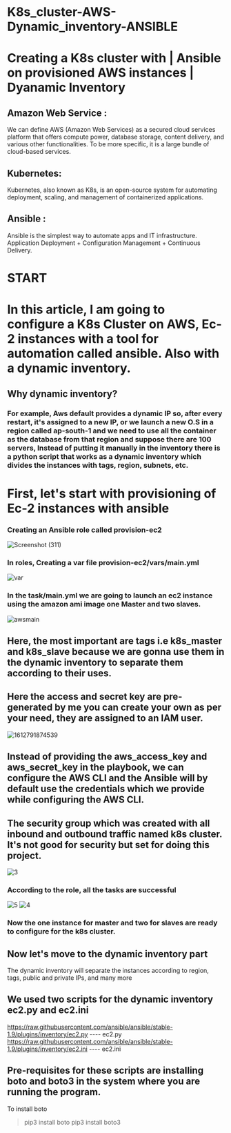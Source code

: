 # K8s_cluster-AWS-Dynamic_inventory-ANSIBLE
# Creating a K8s cluster with | Ansible on provisioned AWS instances | Dyanamic Inventory


## Amazon Web Service :
We can define AWS (Amazon Web Services) as a secured cloud services platform that offers compute power, database storage, content delivery, and various other functionalities. To be more specific, it is a large bundle of cloud-based services.

## Kubernetes:
Kubernetes, also known as K8s, is an open-source system for automating deployment, scaling, and management of containerized applications.

## Ansible :
Ansible is the simplest way to automate apps and IT infrastructure. Application Deployment + Configuration Management + Continuous Delivery.

# START
# In this article, I am going to configure a K8s Cluster on AWS, Ec-2 instances with a tool for automation called ansible. Also with a dynamic inventory.

## Why dynamic inventory?
### For example, Aws default provides a dynamic IP so, after every restart, it's assigned to a new IP, or we launch a new O.S in a region called ap-south-1 and we need to use all the container as the database from that region and suppose there are 100 servers, Instead of putting it manually in the inventory there is a python script that works as a dynamic inventory which divides the instances with tags, region, subnets, etc.

# __First, let's start with provisioning of Ec-2 instances with ansible__
### Creating an Ansible role called provision-ec2

![Screenshot (311)](https://user-images.githubusercontent.com/64534620/107312833-2ec74b80-6a46-11eb-83c9-ec1f705aa10e.png)

### In roles, Creating a var file provision-ec2/vars/main.yml

![var](https://user-images.githubusercontent.com/64534620/107312952-7057f680-6a46-11eb-8aa6-a958c657fb3d.PNG)

### In the task/main.yml we are going to launch an ec2 instance using the amazon ami image one Master and two slaves.

![awsmain](https://user-images.githubusercontent.com/64534620/107313020-97162d00-6a46-11eb-9a69-0fb79118aa8a.PNG)


## Here, the most important are tags i.e k8s_master and k8s_slave because we are gonna use them in the dynamic inventory to separate them according to their uses.
## Here the access and secret key are pre-generated by me you can create your own as per your need, they are assigned to an IAM user.

![1612791874539](https://user-images.githubusercontent.com/64534620/107313690-e90b8280-6a47-11eb-8d53-a7a622f0b7cb.png)

## __Instead of providing the aws_access_key and aws_secret_key in the playbook, we can configure the AWS CLI and the Ansible will by default use the credentials which we provide while configuring the AWS CLI.__

## __The security group which was created with all inbound and outbound traffic named k8s cluster.  It's not good for security but set for doing this project.__
![3](https://user-images.githubusercontent.com/64534620/107313205-ecead500-6a46-11eb-8b5a-673f9947cb99.png)

### According to the role, all the tasks are successful

![5](https://user-images.githubusercontent.com/64534620/107313772-15270380-6a48-11eb-8b51-54580c3bc45a.png)
![4](https://user-images.githubusercontent.com/64534620/107313832-338cff00-6a48-11eb-9221-6f73e13101e3.png)
### Now the one instance for master and two for slaves are ready to configure for the k8s cluster.

## Now let's move to the dynamic inventory part
The dynamic inventory will separate the instances according to region, tags, public and private IPs, and many more

## We used two scripts for the dynamic inventory ec2.py and ec2.ini

https://raw.githubusercontent.com/ansible/ansible/stable-1.9/plugins/inventory/ec2.py  ---- ec2.py
https://raw.githubusercontent.com/ansible/ansible/stable-1.9/plugins/inventory/ec2.ini ---- ec2.ini

## Pre-requisites for these scripts are installing boto and boto3 in the system where you are running the program.
To install boto
> pip3 install boto
> pip3 install boto3











